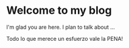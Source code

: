# Welcome to my blog

I'm glad you are here. I plan to talk about ...

Todo lo que merece un esfuerzo vale la PENA!
